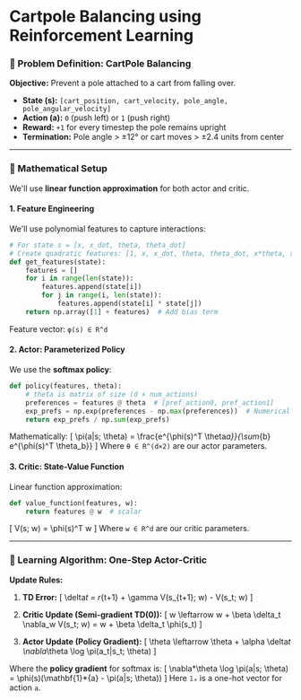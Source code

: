 # Cartpole Balancing using Reinforcement Learning

### 🎯 Problem Definition: CartPole Balancing

**Objective:** Prevent a pole attached to a cart from falling over.

- **State (s):** `[cart_position, cart_velocity, pole_angle, pole_angular_velocity]`
- **Action (a):** `0` (push left) or `1` (push right)
- **Reward:** `+1` for every timestep the pole remains upright
- **Termination:** Pole angle > ±12° or cart moves > ±2.4 units from center

---

### 🧮 Mathematical Setup

We'll use **linear function approximation** for both actor and critic.

#### 1. **Feature Engineering**

We'll use polynomial features to capture interactions:

```python
# For state s = [x, x_dot, theta, theta_dot]
# Create quadratic features: [1, x, x_dot, theta, theta_dot, x*theta, x_dot*theta_dot, theta^2, ...]
def get_features(state):
    features = []
    for i in range(len(state)):
        features.append(state[i])
        for j in range(i, len(state)):
            features.append(state[i] * state[j])
    return np.array([1] + features)  # Add bias term
```

Feature vector: `φ(s) ∈ R^d`

#### 2. **Actor: Parameterized Policy**

We use the **softmax policy**:

```python
def policy(features, theta):
    # theta is matrix of size (d × num_actions)
    preferences = features @ theta  # [pref_action0, pref_action1]
    exp_prefs = np.exp(preferences - np.max(preferences))  # Numerical stability
    return exp_prefs / np.sum(exp_prefs)
```

Mathematically:
\[
\pi(a|s; \theta) = \frac{e^{\phi(s)^T \theta*a}}{\sum*{b} e^{\phi(s)^T \theta_b}}
\]
Where `θ ∈ R^(d×2)` are our actor parameters.

#### 3. **Critic: State-Value Function**

Linear function approximation:

```python
def value_function(features, w):
    return features @ w  # scalar
```

\[
V(s; w) = \phi(s)^T w
\]
Where `w ∈ R^d` are our critic parameters.

---

### 🔄 Learning Algorithm: One-Step Actor-Critic

**Update Rules:**

1. **TD Error:**
   \[
   \delta*t = r*{t+1} + \gamma V(s\_{t+1}; w) - V(s_t; w)
   \]

2. **Critic Update (Semi-gradient TD(0)):**
   \[
   w \leftarrow w + \beta \delta_t \nabla_w V(s_t; w) = w + \beta \delta_t \phi(s_t)
   \]

3. **Actor Update (Policy Gradient):**
   \[
   \theta \leftarrow \theta + \alpha \delta*t \nabla*\theta \log \pi(a_t|s_t; \theta)
   \]

Where the **policy gradient** for softmax is:
\[
\nabla*\theta \log \pi(a|s; \theta) = \phi(s)(\mathbf{1}*{a} - \pi(a|s; \theta))
\]
Here `𝟙ₐ` is a one-hot vector for action `a`.
